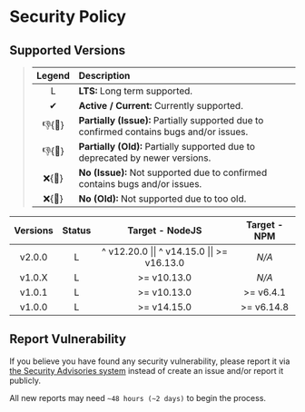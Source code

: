 # Security Policy

## Supported Versions

> | **Legend** | **Description** |
> |:-:|:--|
> | L | **LTS:** Long term supported. |
> | ✔ | **Active / Current:** Currently supported. |
> | 👎{🐛} | **Partially (Issue):** Partially supported due to confirmed contains bugs and/or issues. |
> | 👎{🧓} | **Partially (Old):** Partially supported due to deprecated by newer versions. |
> | ❌{🐛} | **No (Issue):** Not supported due to confirmed contains bugs and/or issues. |
> | ❌{🧓} | **No (Old):** Not supported due to too old. |

| **Versions** | **Status** | **Target - NodeJS** | **Target - NPM** |
|:-:|:-:|:-:|:-:|
| v2.0.0 | L | ^ v12.20.0 \|\| ^ v14.15.0 \|\| >= v16.13.0 | *N/A* |
| v1.0.X | L | >= v10.13.0 | *N/A* |
| v1.0.1 | L | >= v10.13.0 | >= v6.4.1 |
| v1.0.0 | L | >= v14.15.0 | >= v6.14.8 |

## Report Vulnerability

If you believe you have found any security vulnerability, please report it via [the Security Advisories system](https://github.com/hugoalh-studio/unique-array-nodejs/security/advisories/new) instead of create an issue and/or report it publicly.

All new reports may need `~48 hours (~2 days)` to begin the process.
